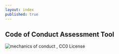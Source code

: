 ```yaml
---
layout: index
published: true
---
```


## Code of Conduct Assessment Tool

<img src="https://cdn-images-1.medium.com/max/800/1*6f6hl0FFln-mbz8LvkgFew.jpeg"
     alt="mechanics of conduct , CC0 License" />
